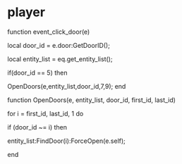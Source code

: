 # player





function event_click_door(e)

local door_id = e.door:GetDoorID();

local entity_list = eq.get_entity_list();




if(door_id == 5) then


OpenDoors(e,entity_list,door_id,7,9);
end

function OpenDoors(e, entity_list, door_id, first_id, last_id)

for i = first_id, last_id, 1 do








if (door_id ~= i) then



entity_list:FindDoor(i):ForceOpen(e.self);

end